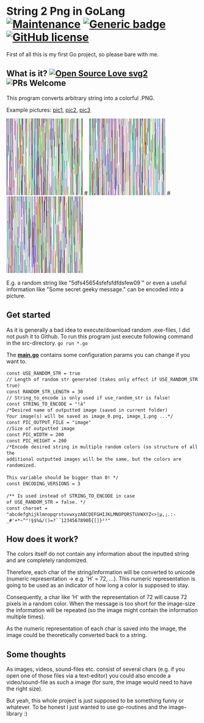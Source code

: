 # String 2 Png in GoLang [![Maintenance](https://img.shields.io/badge/Maintained%3F-no-red.svg)](https://GitHub.com/wsdt/GoLang_StringToPng/graphs/commit-activity) [![Generic badge](https://img.shields.io/badge/In-GO-BLUE.svg)](https://golang.org/) [![GitHub license](https://img.shields.io/github/license/wsdt/GoLang_StringToPng.svg)](https://github.com/wsdt/GoLang_StringToPng/blob/master/LICENSE)
First of all this is my first Go project, so please bare with me. 

## What is it? [![Open Source Love svg2](https://badges.frapsoft.com/os/v2/open-source.svg?v=103)](https://github.com/ellerbrock/open-source-badges/) ![PRs Welcome](https://img.shields.io/badge/PRs-welcome-brightgreen.svg?style=flat-square)
This program converts arbitrary string into a colorful .PNG. 

Example pictures: [pic1](https://github.com/wsdt/GoLang_StringToPng/blob/master/image_0.png), [pic2](https://github.com/wsdt/GoLang_StringToPng/blob/master/image_1.png), 
[pic3](https://github.com/wsdt/GoLang_StringToPng/blob/master/image_2.png)

![alt text](https://github.com/wsdt/GoLang_StringToPng/blob/master/image_0.png "Example image") #
![alt text](https://github.com/wsdt/GoLang_StringToPng/blob/master/image_1.png "Example image") #
![alt text](https://github.com/wsdt/GoLang_StringToPng/blob/master/image_2.png "Example image")


E.g. a random string like "5dfs45654sfefsfdfdsfew09´" or even a useful information like "Some secret geeky message." can be encoded into a picture. 

## Get started
As it is generally a bad idea to execute/download random .exe-files, I did not push it to Github. To run this program just execute following command in the src-directory. 
```go run *.go```

The **[main.go](https://github.com/wsdt/GoLang_StringToPng/blob/master/src/main.go)** contains some configuration params you can change if you want to. 
```
const USE_RANDOM_STR = true
// Length of random str generated (takes only effect if USE_RANDOM_STR true)
const RANDOM_STR_LENGTH = 30
// String_to_encode is only used if use_random_str is false!
const STRING_TO_ENCODE = "!ä"
/*Desired name of outputted image (saved in current folder)
Your image(s) will be saved as image_0.png, image_1.png ...*/
const PIC_OUTPUT_FILE = "image"
//Size of outputted image
const PIC_WIDTH = 200
const PIC_HEIGHT = 200
/*Encode desired string in multiple random colors (so structure of all the
additional outputted images will be the same, but the colors are randomized.

This variable should be bigger than 0! */
const ENCODING_VERSIONS = 3

/** Is used instead of STRING_TO_ENCODE in case
of USE_RANDOM_STR = false. */
const charset = "abcdefghijklmnopqrstuvwxyzABCDEFGHIJKLMNOPQRSTUVWXYZ<>|µ,;.:-_#'+*~^°!§$%&/()=?`´1234567890ß{[]}²³"
```

## How does it work?
The colors itself do not contain any information about the inputted string and are completely randomized. 

Therefore, each char of the string/information will be converted to unicode (numeric representation -> e.g. 'H' = 72, ...). This numeric representation is going to be used as an indicator of how long a color is supposed to stay. 

Consequently, a char like 'H' with the representation of 72 will cause 72 pixels in a random color. When the message is too short for the image-size the information will be repeated (so the image might contain the information multiple times). 

As the numeric representation of each char is saved into the image, the image could be theoretically converted back to a string. 

## Some thoughts
As images, videos, sound-files etc. consist of several chars (e.g. if you open one of those files via a text-editor) you could also encode a video/sound-file as such a image (for sure, the image would need to have the right size). 

But yeah, this whole project is just supposed to be something funny or whatever. To be honest I just wanted to use go-routines and the image-library :)
